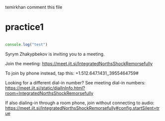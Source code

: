 

temirkhan comment this file

# practice1


```js

console.log("test")


```



Syrym Zhakypbekov is inviting you to a meeting.

Join the meeting:
https://meet.jit.si/IntegratedNorthsShockRemorsefully

To join by phone instead, tap this: +1.512.647.1431,,3955464759#

Looking for a different dial-in number?
See meeting dial-in numbers: https://meet.jit.si/static/dialInInfo.html?room=IntegratedNorthsShockRemorsefully


If also dialing-in through a room phone, join without connecting to audio: https://meet.jit.si/IntegratedNorthsShockRemorsefully#config.startSilent=true
